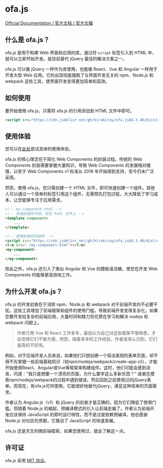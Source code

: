 # ofa.js

[Official Documentation / 官方文档 / 官方文檔](https://ofajs.com)

## 什么是 ofa.js？

ofa.js 是用于构建 Web 界面和应用的库。通过将 `script` 标签引入到 HTML 中，就可以立即开始开发。是目前替代 jQuery 最佳的解决方案之一。

ofa.js 可以像 jQuery 一样作为库使用，也能像 React、Vue 和 Angular 一样用于开发大型 Web 应用。它的出现彻底摆脱了与界面开发无关的 npm、Node.js 和 webpack 这些工具，使界面开发变得更加简单和高效。

## 如何使用

要开始使用 ofa.js，只需将 ofa.js 的引用添加到 HTML 文件中即可。

```html
<script src="https://cdn.jsdelivr.net/gh/kirakiray/ofa.js@4.3.40/dist/ofa.min.js"></script>
```

## 使用体验

您可以在[此处](https://ofajs.com/en/cases/index.html)尝试具体的使用体验。

ofa.js 的核心理念在于简化 Web Components 的封装过程。传统的 Web Components 封装需要掌握大量知识，导致 Web Components 的发展相对缓慢，以至于 Web Components  v1 标准从 2018 年开始得到支持，至今仍未广泛采用。

然而，使用 ofa.js，您只需创建一个 HTML 文件，即可快速创建一个组件。其他人可以通过一个简单的标签引用这个组件，无需预先打包过程，大大降低了学习成本，让您能够专注于应用需求。

```html
<!-- my-component.html -->
<!-- 封装的组件代码，写在 html 文件上 -->
<template component>
    ...
</template>
```

```html
<!-- 使用封装好的组件 -->
<script src="https://cdn.jsdelivr.net/gh/kirakiray/ofa.js@4.3.40/dist/ofa.min.js"></script>
<l-m src="./my-component.html"></l-m>
<my-component>
    ...
</my-component>
```

除此之外，ofa.js 还引入了类似 Angular 和 Vue 的模板语法糖，使您在开发 Web Components 时能够更高效地工作。

## 为什么开发 ofa.js？

ofa.js 的开发初衷在于消除 npm、Node.js 和 webpack 对于前端开发的不必要干扰。这些工具增加了前端框架和组件的使用门槛，导致前端开发变得复杂化。如果您要开发较复杂的前端应用，大量时间和精力将花费在学习和解决 nodejs 和 webpack 问题上。

> 作者已用 Vue 和 React 工作多年，最初认为自己对这些框架不够熟悉，才会觉得它们不够方便。然而，随着多年的工作经验，作者渐渐认识到，它们是真的不好用。

例如，对于后端开发人员来说，如果他们只想创建一个简洁美观的表单页面，却不得不先掌握一些前端基础知识（如npm/nodejs/webpack/create-app-cli），才能开始使用React、Angular或Vue等框架来构建组件。这时，他们可能会感到沮丧，问道："我只是想要一个漂亮的页面，为什么要学这么多新东西？" 或者在摸索npm/nodejs/webpack的过程中遇到错误，然后回到之前使用过的jQuery表单。而现在，有ofa.js可供使用，它能很好地替代jQuery，满足这种简单的页面需求。

作者认为 Angular.js（v1）和 jQuery 的初衷才是正确的，因为它们降低了使用门槛。但随着 Node.js 的崛起，预编译模式的引入让前端走偏了。作者认为前端开发应该保持 JavaScript 的即时运行特性，而不是过度依赖预编译。他也感谢 Node.js 对社区的贡献，它推动了 JavaScript 的快速发展。

ofa.js 还是天生的微前端框架，如果您使用过，就会了解这一点。

## 许可证

ofa.js 采用 [MIT 协议](https://github.com/kirakiray/ofa.js/blob/main/LICENSE)。